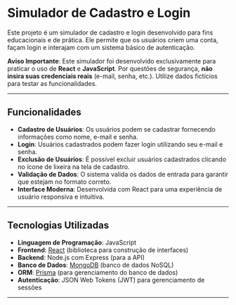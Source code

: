 # Simulador de Cadastro e Login

Este projeto é um simulador de cadastro e login desenvolvido para fins educacionais e de prática. Ele permite que os usuários criem uma conta, façam login e interajam com um sistema básico de autenticação.

**Aviso Importante**: Este simulador foi desenvolvido exclusivamente para praticar o uso de **React** e **JavaScript**. Por questões de segurança, **não insira suas credenciais reais** (e-mail, senha, etc.). Utilize dados fictícios para testar as funcionalidades.

---

## Funcionalidades

- **Cadastro de Usuários**: Os usuários podem se cadastrar fornecendo informações como nome, e-mail e senha.
- **Login**: Usuários cadastrados podem fazer login utilizando seu e-mail e senha.
- **Exclusão de Usuários**: É possível excluir usuários cadastrados clicando no ícone de lixeira na tela de cadastro.
- **Validação de Dados**: O sistema valida os dados de entrada para garantir que estejam no formato correto.
- **Interface Moderna**: Desenvolvida com React para uma experiência de usuário responsiva e intuitiva.

---

## Tecnologias Utilizadas

- **Linguagem de Programação**: JavaScript
- **Frontend**: [React](https://reactjs.org/) (biblioteca para construção de interfaces)
- **Backend**: Node.js com Express (para a API)
- **Banco de Dados**: [MongoDB](https://www.mongodb.com/) (banco de dados NoSQL)
- **ORM**: [Prisma](https://www.prisma.io/) (para gerenciamento do banco de dados)
- **Autenticação**: JSON Web Tokens (JWT) para gerenciamento de sessões

---

